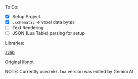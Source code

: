 To Do:

- [X] Setup Project
- [X] `.schematic` -> voxel data bytes
- [ ] Text Rendering
- [ ] JSON (Lua Table) parsing for setup

Libraries:

[zzlib](https://github.com/zerkman/zzlib)

[Original libnbt](https://github.com/OpenPrograms/Magik6k-Programs/blob/master/libnbt/nbt.lua)

NOTE: Currently used `nbt.lua` version was edited by Gemini AI
